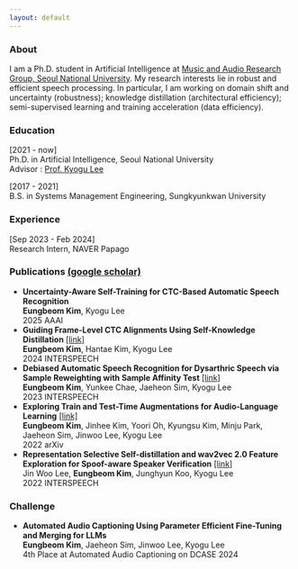```yaml
---
layout: default
---
```

### About
I am a Ph.D. student in Artificial Intelligence at [Music and Audio Research Group, Seoul National University](https://snu-marg.notion.site). My research interests lie in robust and efficient speech processing. In particular, I am working on domain shift and uncertainty (robustness); knowledge distillation (architectural efficiency); semi-supervised learning and training acceleration (data efficiency).
  
### Education
[2021 - now]  
Ph.D. in Artificial Intelligence, Seoul National University  
Advisor : [Prof. Kyogu Lee](https://scholar.google.com/citations?user=Fk4jQFEAAAAJ&hl=en&oi=ao)

[2017 - 2021]  
B.S. in Systems Management Engineering, Sungkyunkwan University  

### Experience
[Sep 2023 - Feb 2024]  
Research Intern, NAVER Papago  

### Publications [(google scholar)](https://scholar.google.com/citations?hl=en&user=nxoqISsAAAAJ)
- **Uncertainty-Aware Self-Training for CTC-Based Automatic Speech Recognition**  
  __Eungbeom Kim__, Kyogu Lee  
  2025 AAAI
- **Guiding Frame-Level CTC Alignments Using Self-Knowledge Distillation** [[link]](https://arxiv.org/abs/2406.07909)  
  __Eungbeom Kim__, Hantae Kim, Kyogu Lee  
  2024 INTERSPEECH
- **Debiased Automatic Speech Recognition for Dysarthric Speech via Sample Reweighting with Sample Affinity Test** [[link]](https://arxiv.org/abs/2305.13108)  
  __Eungbeom Kim__, Yunkee Chae, Jaeheon Sim, Kyogu Lee  
  2023 INTERSPEECH
- **Exploring Train and Test-Time Augmentations for Audio-Language Learning** [[link]](https://arxiv.org/abs/2210.17143)  
  __Eungbeom Kim__, Jinhee Kim, Yoori Oh, Kyungsu Kim, Minju Park, Jaeheon Sim, Jinwoo Lee, Kyogu Lee  
  2022 arXiv
- **Representation Selective Self-distillation and wav2vec 2.0 Feature Exploration for Spoof-aware Speaker Verification** [[link]](https://arxiv.org/abs/2204.02639)  
  Jin Woo Lee, __Eungbeom Kim__, Junghyun Koo, Kyogu Lee  
  2022 INTERSPEECH

### Challenge
- **Automated Audio Captioning Using Parameter Efficient Fine-Tuning and Merging for LLMs**  
  __Eungbeom Kim__, Jaeheon Sim, Jinwoo Lee, Kyogu Lee  
  4th Place at Automated Audio Captioning on DCASE 2024
